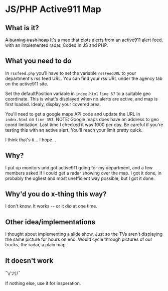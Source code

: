 # JS/PHP Active911 Map

## What is it?
~~A burning trash heap~~
It's a map that plots alerts from an active911 alert feed, with an implemented radar.
Coded in JS and PHP.

## What you need to do
In `rssfeed.php` you'll have to set the variable `rssFeedURL` to your department's rss feed URL. You can find your rss URL under the agency tab on the active911 site.

Set the defaultPosition variable in `index.html` `line 57` to a suitable geo coordinate. This is what's displayed when no alerts are active, and map is first loaded. Idealy, display your covered area.

You'll need to get a google maps API code and update the URL in `index.html` on `line 353`.
NOTE: Google maps does have an address to geo coord limitation. Last time I checked it was 1000 per day. Be careful if you're testing this with an active alert. You'll reach your limit pretty quick.

I think that's it... I hope...


## Why?
I put up monitors and got active911 going for my department, and a few members asked if I could get a radar showing over the map. I got it done, in probably the ugliest and most unefficient way possible, but I got it done.


## Why'd you do x-thing this way?
I don't know. It works -- or it did at one time.


## Other idea/implementations
I thought about implementing a slide show. Just so the TVs aren't displaying the same picture for hours on end. Would cycle through pictures of our trucks, the radar, a plain map.


## It doesn't work
¯\\_(ツ)_/¯

If nothing else, use it for insperation.
